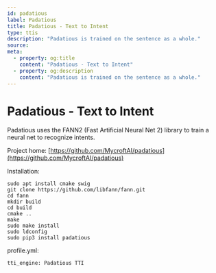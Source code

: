 ```yaml
---
id: padatious
label: Padatious
title: Padatious - Text to Intent
type: ttis
description: "Padatious is trained on the sentence as a whole."
source:
meta:
  - property: og:title
    content: "Padatious - Text to Intent"
  - property: og:description
    content: "Padatious is trained on the sentence as a whole."
---
```


# Padatious - Text to Intent


Padatious uses the FANN2 (Fast Artificial Neural Net 2) library to train a neural net
to recognize intents.

Project home:
[https://github.com/MycroftAI/padatious](https://github.com/MycroftAI/padatious)

Installation:
```
sudo apt install cmake swig
git clone https://github.com/libfann/fann.git
cd fann
mkdir build
cd build
cmake ..
make
sudo make install
sudo ldconfig
sudo pip3 install padatious
```

profile.yml:
```
tti_engine: Padatious TTI
```

<EditPageLink/>

